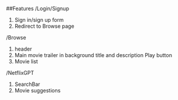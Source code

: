 ##Features
/Login/Signup
1. Sign in/sign up form
2. Redirect to Browse page

/Browse
1. header
2. Main movie
    trailer in background
    title and description
    Play button
3. Movie list

/NetflixGPT
1. SearchBar
2. Movie suggestions

